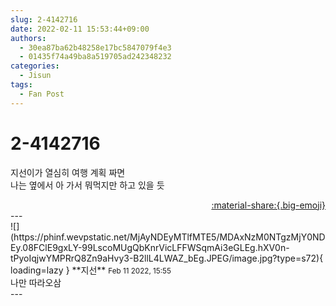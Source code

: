 ```yaml
---
slug: 2-4142716
date: 2022-02-11 15:53:44+09:00
authors:
  - 30ea87ba62b48258e17bc5847079f4e3
  - 01435f74a49ba8a519705ad242348232
categories:
  - Jisun
tags:
  - Fan Post
---
```


# 2-4142716

<div class="post-container" markdown="1">
<div class="content-container md-sidebar__scrollwrap" markdown="1">

지선이가 열심히 여행 계획 짜면<br>나는 옆에서 아 가서 뭐먹지만 하고 있을 듯

</div>
</div>

<div style="text-align: right;" markdown="1">
<a href="https://weverse.io/fromis9/fanpost/2-4142716" style="text-align: right;">:material-share:{.big-emoji}</a>
</div>
---

<div class="comments-container md-sidebar__scrollwrap" markdown="1">
<div class="comment" markdown="1">
<div class='id-container' markdown="1">
![](https://phinf.wevpstatic.net/MjAyNDEyMTlfMTE5/MDAxNzM0NTgzMjY0NDEy.08FClE9gxLY-99LscoMUgQbKnrVicLFFWSqmAi3eGLEg.hXV0n-tPyoIqjwYMPRrQ8Zn9aHvy3-B2llL4LWAZ_bEg.JPEG/image.jpg?type=s72){ loading=lazy }
**<span class="artist">지선</span>** <small>Feb 11 2022, 15:55</small><br>
</div>
<div class='comment-body' markdown="1">
나만 따라오삼
</div>
</div>
</div>
---

